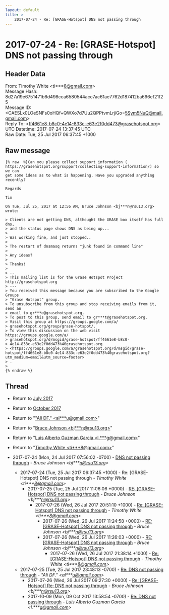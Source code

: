 ```yaml
---
layout: default
title: >
    2017-07-24 - Re: [GRASE-Hotspot] DNS not passing through
---
```


# 2017-07-24 - Re: [GRASE-Hotspot] DNS not passing through

## Header Data

From: Timothy White \<ti***8@gmail.com\><br>
Message Hash: 8d27a19e6751471b6d498cca6580544acc7ac61ae7762d187412ba696ef21f25<br>
Message ID: \<CAESLx0LOeSNFs0oHQf+QWXo7d7Uu2QPPtvmLrjiGo=5Sym5NuQ@mail.gmail.com\><br>
Reply To: \<ff4661e8-b8c0-4e14-833c-e63e2f0dd473@grasehotspot.org\><br>
UTC Datetime: 2017-07-24 13:37:45 UTC<br>
Raw Date: Tue, 25 Jul 2017 06:37:45 +1000<br>

## Raw message

```
{% raw  %}Can you please collect support information (
https://grasehotspot.org/support/collecting-support-information/) so we can
get some ideas as to what is happening. Have you upgraded anything recently?

Regards

Tim

On Tue, Jul 25, 2017 at 12:56 AM, Bruce Johnson <bj***n@rsu13.org> wrote:

> Clients are not getting DNS, althought the GRASE box itself has full dns,
> and the status page shows DNS as being up...
>
> Was working fine, and just stopped..
>
> The restart of dnsmasq returns "junk found in command line"
>
> Any ideas?
>
> Thanks!
>
> --
> This mailing list is for the Grase Hotspot Project http://grasehotspot.org
> ---
> You received this message because you are subscribed to the Google Groups
> "Grase Hotspot" group.
> To unsubscribe from this group and stop receiving emails from it, send an
> email to gr***e@grasehotspot.org.
> To post to this group, send email to gr***t@grasehotspot.org.
> Visit this group at https://groups.google.com/a/
> grasehotspot.org/group/grase-hotspot/.
> To view this discussion on the web visit https://groups.google.com/a/
> grasehotspot.org/d/msgid/grase-hotspot/ff4661e8-b8c0-
> 4e14-833c-e63e2f0dd473%40grasehotspot.org
> <https://groups.google.com/a/grasehotspot.org/d/msgid/grase-hotspot/ff4661e8-b8c0-4e14-833c-e63e2f0dd473%40grasehotspot.org?utm_medium=email&utm_source=footer>
> .
>
{% endraw %}
```

## Thread

+ Return to [July 2017](/archive/2017/07)
+ Return to [October 2017](/archive/2017/10)

+ Return to "["Ali DF." <al***u<span>@</span>gmail.com>](/authors/al___u_at_gmail_com)"
+ Return to "[Bruce Johnson <bj***n<span>@</span>rsu13.org>](/authors/bj___n_at_rsu13_org)"
+ Return to "[Luis Alberto Guzman Garcia <l.***g<span>@</span>gmail.com>](/authors/l____g_at_gmail_com)"
+ Return to "[Timothy White <ti***8<span>@</span>gmail.com>](/authors/ti___8_at_gmail_com)"

+ 2017-07-24 (Mon, 24 Jul 2017 07:56:02 -0700) - [DNS not passing through](/archive/2017/07/cdb7a9c4333a98ebec3c8e821485bb2d3ebaae3ffdf7b05061dab9a697c3ce83) - _Bruce Johnson \<bj***n@rsu13.org\>_
  + 2017-07-24 (Tue, 25 Jul 2017 06:37:45 +1000) - Re: [GRASE-Hotspot] DNS not passing through - _Timothy White \<ti***8@gmail.com\>_
    + 2017-07-25 (Tue, 25 Jul 2017 11:06:06 +0000) - [RE: [GRASE-Hotspot] DNS not passing through](/archive/2017/07/57c01a2cf4b7b2edca7f33013c06a6b56b79c8c3dcb155d6002c9b11f27a3090) - _Bruce Johnson \<bj***n@rsu13.org\>_
      + 2017-07-26 (Wed, 26 Jul 2017 20:51:10 +1000) - [Re: [GRASE-Hotspot] DNS not passing through](/archive/2017/07/25b9c76475f7a46b87df7fb5f0f4a5020c8e2cf7ee5c7e73455fbb523a84b112) - _Timothy White \<ti***8@gmail.com\>_
        + 2017-07-26 (Wed, 26 Jul 2017 11:24:58 +0000) - [RE: [GRASE-Hotspot] DNS not passing through](/archive/2017/07/c64178477996ac32d637955c4dd1531ab71d4b95dd9cc1fa4fe3f4c5f5e55e69) - _Bruce Johnson \<bj***n@rsu13.org\>_
        + 2017-07-26 (Wed, 26 Jul 2017 11:26:03 +0000) - [RE: [GRASE-Hotspot] DNS not passing through](/archive/2017/07/6150407a365d443579bb628766f84766b6646227affc745a4b6c027bfc6ce3a1) - _Bruce Johnson \<bj***n@rsu13.org\>_
          + 2017-07-26 (Wed, 26 Jul 2017 21:38:14 +1000) - [Re: [GRASE-Hotspot] DNS not passing through](/archive/2017/07/0d56db37953115bdc2f361e911ff1d64b07c02ca340cb7daee4d0f3161753a4a) - _Timothy White \<ti***8@gmail.com\>_
  + 2017-07-25 (Tue, 25 Jul 2017 23:48:13 -0700) - [Re: DNS not passing through](/archive/2017/07/15fe4cb59284b81ecb48f57144e97c075bd990324fa91843051f6f32d7821c9d) - _"Ali DF." \<al***u@gmail.com\>_
    + 2017-07-26 (Wed, 26 Jul 2017 09:27:30 +0000) - [Re: [GRASE-Hotspot] Re: DNS not passing through](/archive/2017/07/f85f173b1676a05cb35413dcb2d6a592d73f33bdb700d261dd761696d2f0a855) - _Bruce Johnson \<bj***n@rsu13.org\>_
    + 2017-10-09 (Mon, 09 Oct 2017 13:58:54 -0700) - [Re: DNS not passing through](/archive/2017/10/13a1a646fe42a057f1d80a858c49cc1e9bf5004d7ec5bada4d4cab44345aedaf) - _Luis Alberto Guzman Garcia \<l.***g@gmail.com\>_

